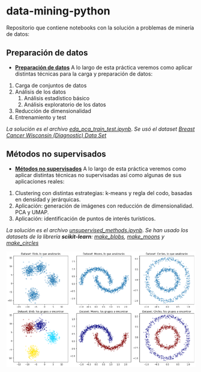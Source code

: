 # data-mining-python

Repositorio que contiene notebooks con la solución a problemas de minería de datos: 

## Preparación de datos

- **[Preparación de datos](https://github.com/gpbonillas/data-mining-python/blob/main/eda_pca_train_test.ipynb)**
A lo largo de esta práctica veremos como aplicar distintas técnicas para la carga y preparación de datos:

1. Carga de conjuntos de datos
2. Análisis de los datos
   1. Análisis estadístico básico
   2. Análisis exploratorio de los datos
3. Reducción de dimensionalidad
4. Entrenamiento y test

*La solución es el archivo [eda_pca_train_test.ipynb](https://github.com/gpbonillas/data-mining-python/blob/main/eda_pca_train_test.ipynb)*. *Se usó el dataset [Breast Cancer Wisconsin (Diagnostic) Data Set](https://archive.ics.uci.edu/ml/datasets/Breast+Cancer+Wisconsin+(Diagnostic))*

## Métodos no supervisados

- **[Métodos no supervisados](https://github.com/gpbonillas/data-mining-python/blob/main/unsupervised_methods.ipynb)** 
A lo largo de esta práctica veremos como aplicar distintas técnicas no supervisadas así como algunas de sus aplicaciones reales:

1. Clustering con distintas estrategias: k-means y regla del codo, basadas en densidad y jerárquicas.
2. Aplicación: generación de imágenes con reducción de dimensionalidad. PCA y UMAP.
3. Aplicación: identificación de puntos de interés turísticos.

*La solución es el archivo [unsupervised_methods.ipynb](https://github.com/gpbonillas/data-mining-python/blob/main/unsupervised_methods.ipynb)*. *Se han usado los datasets de la librería **scikit-learn**: [make_blobs](https://scikit-learn.org/stable/modules/generated/sklearn.datasets.make_blobs.html#sklearn.datasets.make_blobs), [make_moons](https://scikit-learn.org/stable/modules/generated/sklearn.datasets.make_moons.html#sklearn.datasets.make_moons) y [make_circles](https://scikit-learn.org/stable/modules/generated/sklearn.datasets.make_circles.html#sklearn.datasets.make_circles)*

![scikit-learn datasets](https://github.com/gpbonillas/data-mining-python/blob/main/images/pec2.png)
